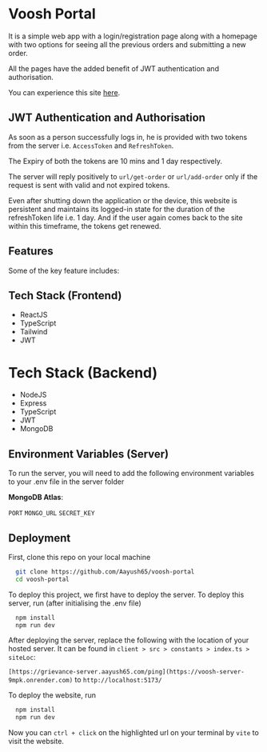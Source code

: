 
# Voosh Portal

It is a simple web app with a login/registration page along with a homepage with two options for seeing all the previous orders and submitting a new order.

All the pages have the added benefit of JWT authentication and authorisation.

You can experience this site [here](https://voosh-portal.aayush65.com).

## JWT Authentication and Authorisation

As soon as a person successfully logs in, he is provided with two tokens from the server i.e. `AccessToken` and `RefreshToken`.

The Expiry of both the tokens are 10 mins and 1 day respectively.

The server will reply positively to `url/get-order` or `url/add-order` only if the request is sent with valid and not expired tokens.

Even after shutting down the application or the device, this website is persistent and maintains its logged-in state for the duration of the refreshToken life i.e. 1 day. And if the user again comes back to the site within this timeframe, the tokens get renewed.


## Features

Some of the key feature includes:

## Tech Stack (Frontend)

- ReactJS
- TypeScript
- Tailwind
- JWT

# Tech Stack (Backend)

 - NodeJS
 - Express
 - TypeScript
 - JWT
 - MongoDB

## Environment Variables (Server)

To run the server, you will need to add the following environment variables to your .env file in the server folder

**MongoDB Atlas**:

`PORT`
`MONGO_URL`
`SECRET_KEY`

## Deployment

First, clone this repo on your local machine
```bash
  git clone https://github.com/Aayush65/voosh-portal
  cd voosh-portal
```

To deploy this project, we first have to deploy the server.
To deploy this server, run (after initialising the .env file)

```bash
  npm install
  npm run dev
``` 

After deploying the server, replace the following with the location of your hosted server. It can be found in `client > src > constants > index.ts > siteLoc`:

`[https://grievance-server.aayush65.com/ping](https://voosh-server-9mpk.onrender.com)` to  `http://localhost:5173/`

To deploy the website, run

```bash
  npm install
  npm run dev
```

Now you can `ctrl + click` on the highlighted url on your terminal by `vite` to visit the website.
